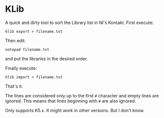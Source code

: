 # KLib

A quick and dirty tool to sort the Library list in NI's Kontakt.
First execute:

    klib export > filename.txt

 Then edit:

    notepad filename.txt

and put the libraries in the desired order.

Finally execute:

    klib import < filename.txt

That's it.

The lines are considered only up to the first `#` character and empty lines are ignored.
This means that lines beginning with `#` are also ignored.

Only supports K5.x. It might work in other versions. But I don't know.